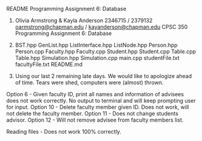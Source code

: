 README Programming Assignment 6: Database

1) Olivia Armstrong & Kayla Anderson
   2346715 / 2379132
   oarmstrong@chapman.edu / kayanderson@chapman.edu
   CPSC 350
   Programming Assignment 6: Database

2)  BST.hpp
    GenList.hpp
    ListInterface.hpp
    ListNode.hpp
    Person.hpp
    Person.cpp
    Faculty.hpp
    Faculty.cpp
    Student.hpp
    Student.cpp
    Table.cpp
    Table.hpp
    Simulation.hpp
    Simulation.cpp
    main.cpp
    studentFile.txt
    facultyFile.txt
    README.md

3) Using our last 2 remaining late days.
We would like to apologize ahead of time. Tears were shed, computers were (almost) thrown.



  Option 6 - Given faculty ID, print all names and information of advisees does not work correctly. No output to terminal and will keep prompting user for input.
  Option 10 - Delete faculty member given ID. Does not work, will not delete the faculty member.
  Option 11 - Does not change students advisor.
  Option 12 - Will not remove advisee from faculty members list.

  Reading files - Does not work 100% correctly.
